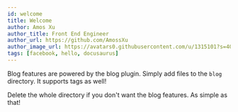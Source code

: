 ```yaml
---
id: welcome
title: Welcome
author: Amos Xu
author_title: Front End Engineer
author_url: https://github.com/AmossXu
author_image_url: https://avatars0.githubusercontent.com/u/1315101?s=400&v=4
tags: [facebook, hello, docusaurus]
---
```


Blog features are powered by the blog plugin. Simply add files to the `blog` directory. It supports tags as well!

Delete the whole directory if you don't want the blog features. As simple as that!
